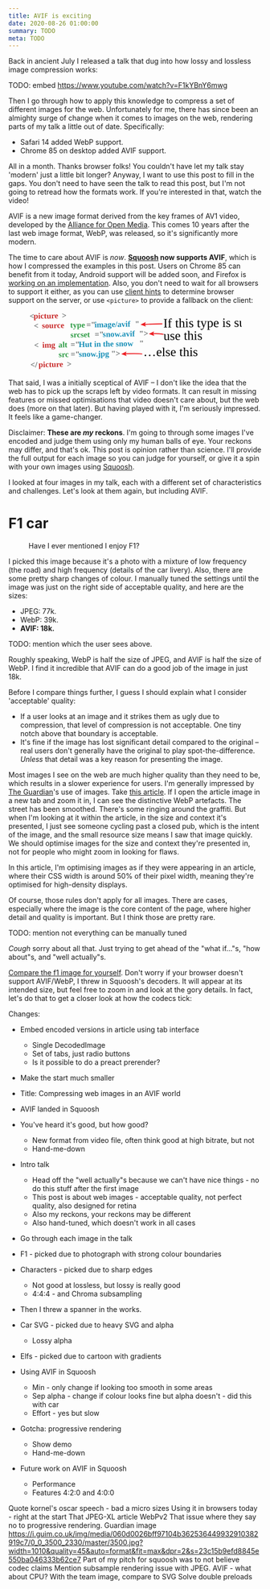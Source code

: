 ```yaml
---
title: AVIF is exciting
date: 2020-08-26 01:00:00
summary: TODO
meta: TODO
---
```


<script type="component">{"module": "shared/demos/2020/avif-is-exciting/ImageTabs"}</script>

Back in ancient July I released a talk that dug into how lossy and lossless image compression works:

TODO: embed https://www.youtube.com/watch?v=F1kYBnY6mwg

Then I go through how to apply this knowledge to compress a set of different images for the web. Unfortunately for me, there has since been an almighty surge of change when it comes to images on the web, rendering parts of my talk a little out of date. Specifically:

- Safari 14 added WebP support.
- Chrome 85 on desktop added AVIF support.

All in a month. Thanks browser folks! You couldn't have let my talk stay 'modern' just a little bit longer? Anyway, I want to use this post to fill in the gaps. You don't need to have seen the talk to read this post, but I'm not going to retread how the formats work. If you're interested in that, watch the video!

AVIF is a new image format derived from the key frames of AV1 video, developed by the [Alliance for Open Media](https://aomedia.org/). This comes 10 years after the last web image format, WebP, was released, so it's significantly more modern.

The time to care about AVIF is _now_. **[Squoosh](https://squoosh.app) now supports AVIF**, which is how I compressed the examples in this post. Users on Chrome 85 can benefit from it today, Android support will be added soon, and Firefox is [working on an implementation](https://bugzilla.mozilla.org/show_bug.cgi?id=avif). Also, you don't need to wait for all browsers to support it either, as you can use [client hints](https://developers.google.com/web/fundamentals/performance/optimizing-content-efficiency/client-hints) to determine browser support on the server, or use `<picture>` to provide a fallback on the client:

<link href='https://fonts.googleapis.com/css?family=Just+Another+Hand|Inconsolata:700' rel='stylesheet' type='text/css'><style>
  .img-diagram-figure {
    position: relative;
  }
  .img-diagram-figure svg {
    position: absolute;
    top: 0;
    left: 0;
    width: 100%;
    height: 100%;
  }
</style>
<figure class="img-diagram-figure">
  <div style="padding-top:28%"></div>
  <svg class="img-d-4" viewBox="0 0 679 187"><style>.img-d-4 .st0{fill:#5F6464; white-space: pre;} .img-d-4 .st1{font-family:Inconsolata; font-weight: bold;} .img-d-4 .st2{font-size:25.7851px;} .img-d-4 .st3{fill:#C92C2C;} .img-d-4 .st4{fill:#309D47;} .img-d-4 .st5{fill:#1990B8;} .img-d-4 .st6{fill:none;} .img-d-4 .st7{font-family:'Just Another Hand';} .img-d-4 .st8{font-size:41px;} .img-d-4 .st9{fill:none;stroke:#ED1F24;stroke-width:3;stroke-miterlimit:10;} .img-d-4 .st10{fill:#ED1F24;}</style><text transform="matrix(1 -.018 .018 1 3.594 22.076)"><tspan x="0" y="0" class="st0 st1 st2">&lt;</tspan><tspan x="12.9" y="0" class="st3 st1 st2">picture</tspan><tspan x="103.1" y="0" class="st0 st1 st2">&gt;</tspan><tspan x="0" y="30.9" class="st0 st1 st2">  &lt;</tspan><tspan x="38.7" y="30.9" class="st3 st1 st2">source</tspan><tspan x="116" y="30.9" class="st0 st1 st2"> </tspan><tspan x="128.9" y="30.9" class="st4 st1 st2">type</tspan><tspan x="180.5" y="30.9" class="st0 st1 st2">=&quot;</tspan><tspan x="206.3" y="30.9" class="st5 st1 st2">image/avif</tspan><tspan x="335.2" y="30.9" class="st0 st1 st2">&quot;</tspan><tspan x="0" y="61.9" class="st0 st1 st2"> </tspan><tspan x="128.9" y="61.9" class="st4 st1 st2">srcset</tspan><tspan x="206.3" y="61.9" class="st0 st1 st2">=&quot;</tspan><tspan x="232.1" y="61.9" class="st5 st1 st2">snow.avif</tspan><tspan x="348.1" y="61.9" class="st0 st1 st2">&quot;&gt;</tspan><tspan x="0" y="92.8" class="st0 st1 st2">  &lt;</tspan><tspan x="38.7" y="92.8" class="st3 st1 st2">img</tspan><tspan x="77.4" y="92.8" class="st0 st1 st2"> </tspan><tspan x="90.2" y="92.8" class="st4 st1 st2">alt</tspan><tspan x="128.9" y="92.8" class="st0 st1 st2">=&quot;</tspan><tspan x="154.7" y="92.8" class="st5 st1 st2">Hut in the snow</tspan><tspan x="348.1" y="92.8" class="st0 st1 st2">&quot;</tspan><tspan x="0" y="123.8" class="st0 st1 st2"> </tspan><tspan x="90.2" y="123.8" class="st4 st1 st2">src</tspan><tspan x="128.9" y="123.8" class="st0 st1 st2">=&quot;</tspan><tspan x="154.7" y="123.8" class="st5 st1 st2">snow.jpg</tspan><tspan x="257.9" y="123.8" class="st0 st1 st2">&quot;&gt;</tspan><tspan x="0" y="154.7" class="st0 st1 st2">&lt;/</tspan><tspan x="25.8" y="154.7" class="st3 st1 st2">picture</tspan><tspan x="116" y="154.7" class="st0 st1 st2">&gt;</tspan></text><path class="st6" d="M659 110.7l-228.7 2-.8-98 228.6-2z"/><text transform="matrix(1 -.008 .008 1 429.879 49.61)"><tspan x="0" y="0" class="st7 st8">If this type is supported, </tspan><tspan x="0" y="40" class="st7 st8">use this</tspan></text><path class="st9" d="M368.6 40c37.6-2 58-2 58-2"/><path class="st10" d="M374.4 47l-3.4-7 2.8-7.4-16.8 8z"/><path class="st9" d="M395 69.5c33.7-1 34.5 2.8 34.5 2.8"/><path class="st10" d="M401 76.5l-3.5-7 2.8-7.4-16.8 8z"/><text transform="translate(366 141.5)" class="st7 st8">…else this</text><path class="st9" d="M307 133.4c37.3-1.5 55.5.5 55.5.5"/><path class="st10" d="M313 140.6l-3.5-7 2.8-7.4-16.8 7.8z"/></svg>
</figure>

That said, I was a initially sceptical of AVIF – I don't like the idea that the web has to pick up the scraps left by video formats. It can result in missing features or missed optimisations that video doesn't care about, but the web does (more on that later). But having played with it, I'm seriously impressed. It feels like a game-changer.

Disclaimer: **These are _my_ reckons**. I'm going to through some images I've encoded and judge them using only my human balls of eye. Your reckons may differ, and that's ok. This post is opinion rather than science. I'll provide the full output for each image so you can judge for yourself, or give it a spin with your own images using [Squoosh](https://squoosh.app).

I looked at four images in my talk, each with a different set of characteristics and challenges. Let's look at them again, but including AVIF.

# F1 car

<figure class="full-figure">
<picture>
  <source type="image/avif" srcset="asset-url:./demos/f1-good.avif">
  <source type="image/webp" srcset="asset-url:./demos/f1-good.webp">
  <img src="asset-url:./demos/f1-good.jpg" alt="">
</picture>
<figcaption>Have I ever mentioned I enjoy F1?</figcaption>
</figure>

I picked this image because it's a photo with a mixture of low frequency (the road) and high frequency (details of the car livery). Also, there are some pretty sharp changes of colour. I manually tuned the settings until the image was just on the right side of acceptable quality, and here are the sizes:

- JPEG: 77k.
- WebP: 39k.
- **AVIF: 18k.**

TODO: mention which the user sees above.

Roughly speaking, WebP is half the size of JPEG, and AVIF is half the size of WebP. I find it incredible that AVIF can do a good job of the image in just 18k.

Before I compare things further, I guess I should explain what I consider 'acceptable' quality:

- If a user looks at an image and it strikes them as ugly due to compression, that level of compression is not acceptable. One tiny notch above that boundary is acceptable.
- It's fine if the image has lost significant detail compared to the original – real users don't generally have the original to play spot-the-difference. _Unless_ that detail was a key reason for presenting the image.

Most images I see on the web are much higher quality than they need to be, which results in a slower experience for users. I'm generally impressed by [The Guardian](https://www.theguardian.com/)'s use of images. Take [this article](https://www.theguardian.com/world/2020/aug/28/ireland-pubs-to-remain-shut-coronavirus-cases-rise). If I open the article image in a new tab and zoom it in, I can see the distinctive WebP artefacts. The street has been smoothed. There's some ringing around the graffiti. But when I'm looking at it within the article, in the size and context it's presented, I just see someone cycling past a closed pub, which is the intent of the image, and the small resource size means I saw that image quickly. We should optimise images for the size and context they're presented in, not for people who might zoom in looking for flaws.

In this article, I'm optimising images as if they were appearing in an article, where their CSS width is around 50% of their pixel width, meaning they're optimised for high-density displays.

Of course, those rules don't apply for all images. There are cases, especially where the image is the core content of the page, where higher detail and quality is important. But I think those are pretty rare.

TODO: mention not everything can be manually tuned

_Cough_ sorry about all that. Just trying to get ahead of the "what if…"s, "how about"s, and "well actually"s.

[Compare the f1 image for yourself](/2020/avif-is-exciting/demos/compare/?show=f1). Don't worry if your browser doesn't support AVIF/WebP, I threw in Squoosh's decoders. It will appear at its intended size, but feel free to zoom in and look at the gory details. In fact, let's do that to get a closer look at how the codecs tick:

Changes:

- Embed encoded versions in article using tab interface
  - Single DecodedImage
  - Set of tabs, just radio buttons
  - Is it possible to do a preact prerender?
- Make the start much smaller
- Title: Compressing web images in an AVIF world

- AVIF landed in Squoosh
- You've heard it's good, but how good?
  - New format from video file, often think good at high bitrate, but not
  - Hand-me-down
- Intro talk
  - Head off the "well actually"s because we can't have nice things - no do this stuff after the first image
  - This post is about web images - acceptable quality, not perfect quality, also designed for retina
  - Also my reckons, your reckons may be different
  - Also hand-tuned, which doesn't work in all cases
- Go through each image in the talk
- F1 - picked due to photograph with strong colour boundaries
- Characters - picked due to sharp edges
  - Not good at lossless, but lossy is really good
  - 4:4:4 - and Chroma subsampling
- Then I threw a spanner in the works.
- Car SVG - picked due to heavy SVG and alpha
  - Lossy alpha
- Elfs - picked due to cartoon with gradients
- Using AVIF in Squoosh
  - Min - only change if looking too smooth in some areas
  - Sep alpha - change if colour looks fine but alpha doesn't - did this with car
  - Effort - yes but slow
- Gotcha: progressive rendering
  - Show demo
  - Hand-me-down
- Future work on AVIF in Squoosh
  - Performance
  - Features 4:2:0 and 4:0:0

Quote kornel's oscar speech - bad a micro sizes
Using it in browsers today - right at the start
That JPEG-XL article
WebPv2
That issue where they say no to progressive rendering.
Guardian image https://i.guim.co.uk/img/media/060d0026bff97104b362536449932910382919c7/0_0_3500_2330/master/3500.jpg?width=1010&quality=45&auto=format&fit=max&dpr=2&s=23c15b9efd8845e550ba046333b62ce7
Part of my pitch for squoosh was to not believe codec claims
Mention subsample rendering issue with JPEG.
AVIF - what about CPU?
With the team image, compare to SVG
Solve double preloads
